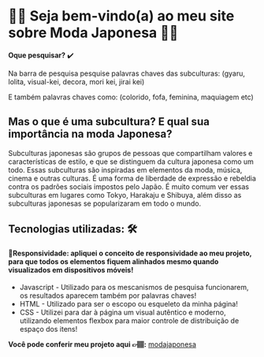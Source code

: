 <h1> 🎀✨ Seja bem-vindo(a) ao meu site sobre Moda Japonesa 🎀✨ </h1>

__Oque pesquisar?__ ✔️

Na barra de pesquisa pesquise palavras chaves das subculturas: (gyaru, lolita, visual-kei, decora, mori kei, jirai kei)

E também palavras chaves como: (colorido, fofa, feminina, maquiagem etc) 

<h2>Mas o que é uma subcultura? E qual sua importância na moda Japonesa?</h2>

Subculturas japonesas são grupos de pessoas que compartilham valores e características de estilo, e que se distinguem da cultura japonesa como um todo. Essas subculturas são inspiradas em elementos da moda, música, cinema e outras culturas.
É uma forma de liberdade de expressão e rebeldia contra os padrões sociais impostos pelo Japão. É muito comum ver essas subculturas em lugares como Tokyo, Harakaju e Shibuya, além disso as subculturas japonesas se popularizaram em todo o mundo.

<h2>Tecnologias utilizadas: 🛠️</h2>
<h4> 📱Responsividade: apliquei o conceito de responsividade ao meu projeto, para que todos os elementos fiquem alinhados mesmo quando visualizados em dispositivos móveis! </h4>

* Javascript - Utilizado para os mescanismos de pesquisa funcionarem, os resultados aparecem também por palavras chaves! 
* HTML - Utilizado para ser o escopo ou esqueleto da minha página!
* CSS - Utilizei para dar à página um visual autêntico e moderno, utilizando elementos flexbox para maior controle de distribuição de espaço dos itens!

__Você pode conferir meu projeto aqui 👉🏽:__ 
[modajaponesa](moda-japonesaa.vercel.app/)
